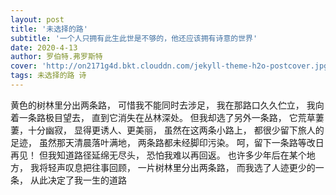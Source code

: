 ```yaml
---
layout: post
title: '未选择的路'
subtitle: '一个人只拥有此生此世是不够的，他还应该拥有诗意的世界'
date: 2020-4-13
author: 罗伯特.弗罗斯特
cover: 'http://on2171g4d.bkt.clouddn.com/jekyll-theme-h2o-postcover.jpg'
tags: 未选择的路 诗
---
```


黄色的树林里分出两条路， 
可惜我不能同时去涉足， 
我在那路口久久伫立， 
我向着一条路极目望去， 
直到它消失在丛林深处。 
但我却选了另外一条路， 
它荒草萋萋，十分幽寂， 
显得更诱人、更美丽， 
虽然在这两条小路上， 
都很少留下旅人的足迹， 
虽然那天清晨落叶满地， 
两条路都未经脚印污染。 
呵，留下一条路等改日再见！ 
但我知道路径延绵无尽头， 
恐怕我难以再回返。 
也许多少年后在某个地方， 
我将轻声叹息把往事回顾， 
一片树林里分出两条路， 
而我选了人迹更少的一条， 
从此决定了我一生的道路


